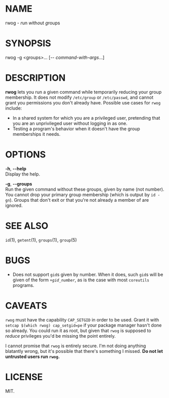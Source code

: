 NAME
====

rwog - *r*un *w*ith*o*ut *g*roups

SYNOPSIS
========

rwog -g &lt;groups&gt;... \[-- *command-with-args*...\]

DESCRIPTION
===========

**rwog** lets you run a given command while temporarily reducing your group membership. It does not modify `/etc/group` or `/etc/passwd`, and cannot grant you permissions you don't already have. Possible use cases for `rwog` include:

-   In a shared system for which you are a privileged user, pretending that you are an unprivileged user without logging in as one.
-   Testing a program's behavior when it doesn't have the group memberships it needs.

OPTIONS
=======

**-h**, **--help**  
Display the help.

**-g**, **--groups**  
Run the given command without these groups, given by name (not number). You cannot drop your primary group membership (which is output by `id -gn`). Groups that don't exit or that you're not already a member of are ignored.

SEE ALSO
========

`id`(1), `getent`(1), `groups`(1), `group`(5)

BUGS
====

-   Does not support `gid`s given by number. When it does, such `gid`s will be given of the form *`+gid_number`*, as is the case with most `coreutils` programs.

CAVEATS
=======

`rwog` must have the capability `CAP_SETGID` in order to be used. Grant it with `setcap $(which rwog) cap_setgid=pe` if your package manager hasn't done so already. You could run it as root, but given that `rwog` is supposed to *reduce* privileges you'd be missing the point entirely.

I cannot promise that `rwog` is entirely secure. I'm not doing anything blatantly wrong, but it's possible that there's something I missed. **Do not let untrusted users run `rwog`.**

LICENSE
=======

MIT.
